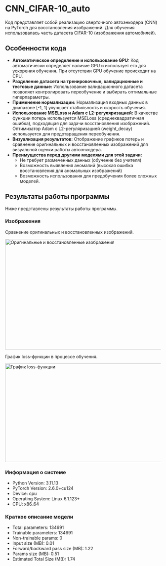 # CNN_CIFAR-10_auto
Код представляет собой реализацию сверточного автоэнкодера (CNN) на PyTorch для восстановления изображений. Для обучения использовалась часть датасета CIFAR-10 (изображения автомобилей).
<h2>Особенности кода</h2>

<ul>
  <li>
    <strong>Автоматическое определение и использование GPU:</strong> Код автоматически определяет наличие GPU и использует его для ускорения обучения. При отсутствии GPU обучение происходит на CPU.
  </li>
  <li>
    <strong>Разделение датасета на тренировочные, валидационные и тестовые данные:</strong> Использование валидационного датасета позволяет контролировать переобучение и выбирать оптимальные гиперпараметры.
  </li>
  <li>
    <strong>Применение нормализации:</strong> Нормализация входных данных в диапазоне [-1, 1] улучшает стабильность и скорость обучения.
  </li>
  <li>
    <strong>Использование MSELoss и Adam с L2-регуляризацией:</strong> В качестве функции потерь используется MSELoss (среднеквадратичная ошибка), подходящая для задачи восстановления изображений. Оптимизатор Adam с L2-регуляризацией (weight_decay) используется для предотвращения переобучения.
  </li>
  <li>
    <strong>Визуализация результатов:</strong>  Отображение графиков потерь и сравнение оригинальных и восстановленных изображений для визуальной оценки работы автоэнкодера.
  </li>
  <li>
    <strong>Преимущества перед другими моделями для этой задачи:</strong>
    <ul>
      <li>Не требует размеченных данных (обучение без учителя)</li>
      <li>Возможность выявления аномалий (высокая ошибка восстановления для аномальных изображений)</li>
      <li>Возможность использования для предобучения более сложных моделей.</li>
    </ul>
  </li>
</ul>

<h2>Результаты работы программы</h2>

<p>
  Ниже представлены результаты работы программы.
</p>

<h3>Изображения</h3>
<p>
  Сравнение оригинальных и восстановленных изображений.
</p>
<img src="https://github.com/user-attachments/assets/9dd163c6-80bb-4558-9c91-943a44bcbecd" alt="Оригинальные и восстановленные изображения" width="637" height="358">

<p>
  График loss-функции в процессе обучения.
</p>
<img src="https://github.com/user-attachments/assets/74a4b8bf-1d5d-4940-94ac-a31840226285" alt="График loss-функции" width="1569" height="319">

<h3>Информация о системе</h3>
<ul>
  <li>Python Version: 3.11.13</li>
  <li>PyTorch Version: 2.6.0+cu124</li>
  <li>Device: cpu</li>
  <li>Operating System: Linux 6.1.123+</li>
  <li>CPU: x86_64</li>
</ul>

<h3>Краткое описание модели</h3>
<ul>
  <li>Total parameters: 134691</li>
  <li>Trainable parameters: 134691</li>
  <li>Non-trainable params: 0</li>
  <li>Input size (MB): 0.01</li>
  <li>Forward/backward pass size (MB): 1.22</li>
  <li>Params size (MB): 0.51</li>
  <li>Estimated Total Size (MB): 1.74</li>
</ul>

